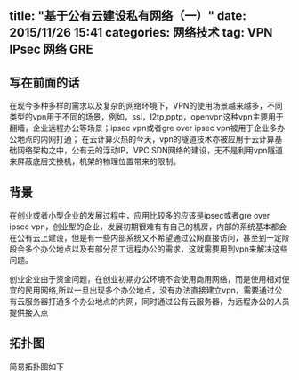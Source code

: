 title:  "基于公有云建设私有网络（一）"
date:   2015/11/26 15:41
categories: 网络技术
tag: VPN IPsec 网络 GRE 
---

## 写在前面的话
在现今多种多样的需求以及复杂的网络环境下，VPN的使用场景越来越多，不同类型的vpn用于不同的场景，例如，ssl，l2tp,pptp，openvpn这种vpn主要用于翻墙，企业远程办公等场景；ipsec vpn或者gre over ipsec vpn被用于企业多办公地点的内网打通；
在云计算火热的今天，vpn的隧道技术亦被应用于云计算基础网络架构之中，公有云的浮动IP，VPC SDN网络的建设，无不是利用vpn隧道来屏蔽底层交换机，机架的物理位置带来的限制。


## 背景
在创业或者小型企业的发展过程中，应用比较多的应该是ipsec或者gre over ipsec vpn，创业型的企业，发展初期很难有有自己的机房，内部的系统基本都会在公有云上建设，但是有一些内部系统又不希望通过公网直接访问，甚至到一定阶段会多个办公地点以及有部分员工远程办公的需求，这就需要用到vpn来解决这些问题。


创业企业由于资金问题，在创业初期办公环境不会使用商用网络，而是使用相对便宜的民用网络,所以一旦出现多个办公地点，没有办法直接建立vpn，需要通过公有云服务器打通多个办公地点的内网，同时通过公有云服务器，为远程办公的人员提供接入点

## 拓扑图
简易拓扑图如下

<div style="height: 500px;" id="canvas"/>

<script>
function createSubGroup(name,x, y,network, renderColor){
    var group = createGroup();
    group.name = name;
    if(renderColor){
        group.setStyle(Q.Styles.RENDER_COLOR, renderColor);
    }
    var a = createImageNode("Router", 49 + x, 100 + y,"router.png" , group);
    var b = createImageNode("Switch", 191 + x, 100 + y,"exchange.png" , group);
    var c = createImageNode( "PC", 313 + x, 100 + y,"pc.png", group);
    createText(network, 191 + x, 160 + y, 14, Colors.dark, group);
    createEdge("",a, b, "#45E");
    createEdge("",c, b, "#45E");
    return a;
}

var VPNFlexEdgeUI = function(edge, graph){
    Q.doSuperConstructor(this, VPNFlexEdgeUI, arguments);
}
VPNFlexEdgeUI.prototype = {
    drawEdge: function(path, fromUI, toUI, edgeType, fromBounds, toBounds){
        var from = fromBounds.center;
        path.curveTo(from.x, from.y, internet.x, internet.y);
    }
}
Q.extend(VPNFlexEdgeUI, Q.EdgeUI);
var cloud_group = createGroup(100);
graph.styles = {};
graph.styles[Q.Styles.LABEL_FONT_SIZE] = 16;



//var qunee = createCVMNode("Qunee", 100, 50);
var ip1 = "WanIp:100.1.100.1 \n LanIP:10.1.10.1";
var ip2 = "WanIp:100.1.100.2 \n LanIP:10.1.10.2";
var ip3 = "WanIp:100.1.100.3 \n LanIP:10.1.10.3";
var cloud_server1 = createServerNode(ip1,140,0,cloud_group);
var cloud_server2 = createServerNode(ip2,340,0,cloud_group);
var cloud_server3 = createServerNode(ip3,340,200,cloud_group);
var cloud_switch = createSwitchNode("Switch",140,200,cloud_group);
createText("Public Cloud", 250, -80, 24, Colors.dark, cloud_group);
createEdge("",cloud_server1, cloud_switch, "#45E");
createEdge("",cloud_server2, cloud_switch, "#45E");
createEdge("",cloud_server3, cloud_switch, "#45E");

var internet = createImageNode( "Internet", 600, 295,graphs.group_cloud);
internet.setStyle(Q.Styles.LABEL_ANCHOR_POSITION, Q.Position.CENTER_MIDDLE);
internet.setStyle(Q.Styles.LABEL_POSITION, Q.Position.CENTER_MIDDLE);
internet.setStyle(Q.Styles.LABEL_FONT_SIZE, 24);
internet.setStyle(Q.Styles.LABEL_FONT_STYLE, "bold");
internet.size = {width: 200};


remote = createTerminal("Remote Access",900,-50);


createEdge("",cloud_group, internet, "#45E");

sub1 = createSubGroup("Beijing",700,100,"192.168.2.0/24")
sub2 = createSubGroup("Tianjin",700,300,"192.168.3.0/24")

createEdge("",sub1, internet, "#45E");
createEdge("",sub2, internet, "#45E");
createEdge("",remote, internet, "#45E");


createEdge("IPsec",sub1, cloud_server3, "#F80", true).uiClass = VPNFlexEdgeUI;
createEdge("IPsec",sub2, cloud_server3, "#F80", true).uiClass = VPNFlexEdgeUI;
createEdge("OPENVPN \n 172.16.1.0/24",remote, cloud_server3, "#F80", true).uiClass = VPNFlexEdgeUI;
</script>